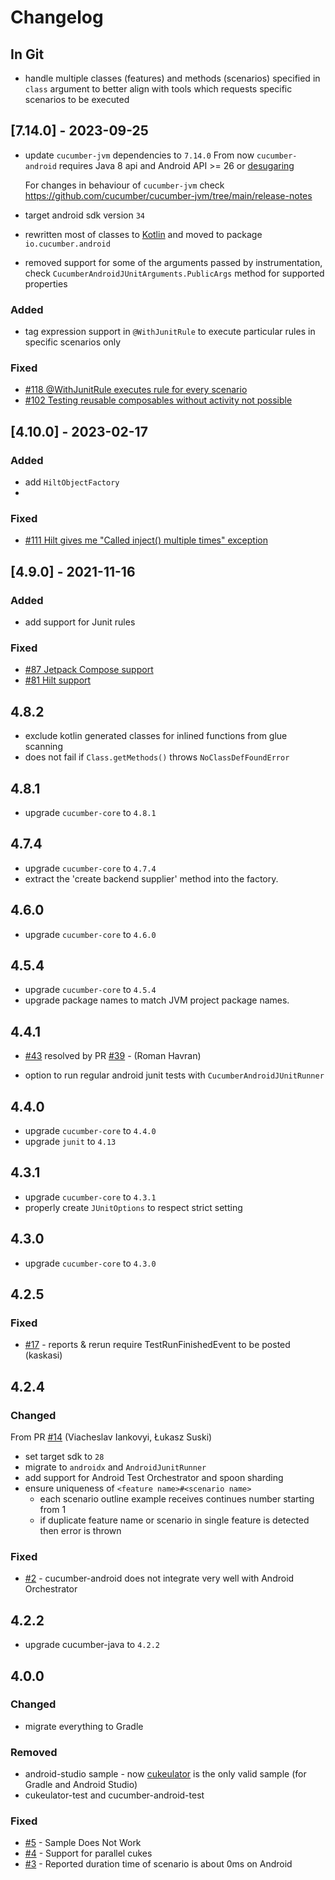 # Changelog

## In Git

* handle multiple classes (features) and methods (scenarios) specified in `class` argument to better align with tools which requests specific scenarios to be executed

## [7.14.0] - 2023-09-25


* update `cucumber-jvm` dependencies to `7.14.0`
  From now `cucumber-android` requires Java 8 api and Android API >= 26 or [desugaring](https://developer.android.com/studio/write/java8-support-table)

  For changes in behaviour of `cucumber-jvm` check https://github.com/cucumber/cucumber-jvm/tree/main/release-notes
* target android sdk version `34`
* rewritten most of classes to [Kotlin](https://kotlinlang.org/) and moved to package `io.cucumber.android`
* removed support for some of the arguments passed by instrumentation, check `CucumberAndroidJUnitArguments.PublicArgs` method for supported properties

### Added

* tag expression support in `@WithJunitRule` to execute particular rules in specific scenarios only

### Fixed

* [#118 @WithJunitRule executes rule for every scenario](https://github.com/cucumber/cucumber-android/issues/118)
* [#102 Testing reusable composables without activity not possible](https://github.com/cucumber/cucumber-android/issues/102)


## [4.10.0] - 2023-02-17

### Added

* add `HiltObjectFactory`
* 
### Fixed
* [#111 Hilt gives me "Called inject() multiple times" exception](https://github.com/cucumber/cucumber-android/issues/111)

## [4.9.0] - 2021-11-16

### Added

* add support for Junit rules

### Fixed
* [#87 Jetpack Compose support](https://github.com/cucumber/cucumber-android/issues/87)
* [#81 Hilt support](https://github.com/cucumber/cucumber-android/issues/81)

## 4.8.2
* exclude kotlin generated classes for inlined functions from glue scanning
* does not fail if `Class.getMethods()` throws `NoClassDefFoundError`

## 4.8.1
* upgrade `cucumber-core` to `4.8.1`

## 4.7.4
* upgrade `cucumber-core` to `4.7.4`
* extract the 'create backend supplier' method into the factory.

## 4.6.0
* upgrade `cucumber-core` to `4.6.0`

## 4.5.4
* upgrade `cucumber-core` to `4.5.4`
* upgrade package names to match JVM project package names.

## 4.4.1
* [#43](https://github.com/cucumber/cucumber-android/issues/43) resolved by PR [#39](https://github.com/cucumber/cucumber-android/pull/39) - (Roman Havran)
 - option to run regular android junit tests with `CucumberAndroidJUnitRunner`

## 4.4.0
* upgrade `cucumber-core` to `4.4.0`
* upgrade `junit` to `4.13`

## 4.3.1
* upgrade `cucumber-core` to `4.3.1`
* properly create `JUnitOptions` to respect strict setting

## 4.3.0
* upgrade `cucumber-core` to `4.3.0`

## 4.2.5
### Fixed

* [#17](https://github.com/cucumber/cucumber-android/pull/17) - reports & rerun require TestRunFinishedEvent to be posted (kaskasi)

## 4.2.4
### Changed
From PR [#14](https://github.com/cucumber/cucumber-android/pull/14) (Viacheslav Iankovyi, Łukasz Suski)
  * set target sdk to `28`
  * migrate to `androidx` and `AndroidJunitRunner`
  * add support for Android Test Orchestrator and spoon sharding
  * ensure uniqueness of `<feature name>#<scenario name>`
    * each scenario outline example receives continues number starting from 1
    * if duplicate feature name or scenario in single feature is detected then error is thrown 
     
### Fixed
  * [#2](https://github.com/cucumber/cucumber-android/issues/2) - cucumber-android does not integrate very well with Android Orchestrator

## 4.2.2

 * upgrade cucumber-java to `4.2.2`

## 4.0.0

### Changed
 * migrate everything to Gradle
 
### Removed
  * android-studio sample - now [cukeulator](https://github.com/cucumber/cucumber-android/tree/master/cukeulator) is the only valid sample (for Gradle and Android Studio)
  * cukeulator-test and cucumber-android-test

### Fixed
 * [#5](https://github.com/cucumber/cucumber-android/issues/5) - Sample Does Not Work
 * [#4](https://github.com/cucumber/cucumber-android/issues/4) - Support for parallel cukes 
 * [#3](https://github.com/cucumber/cucumber-android/issues/3) - Reported duration time of scenario is about 0ms on Android  